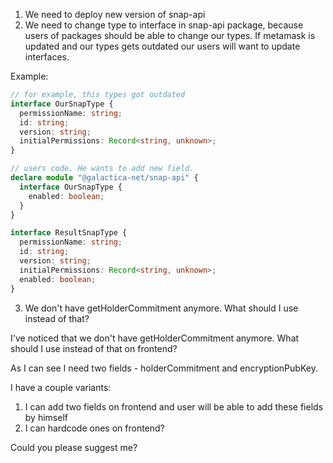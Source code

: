 1. We need to deploy new version of snap-api
2. We need to change type to interface in snap-api package, because users of packages should be able to change our types. If metamask is updated and our types gets outdated our users will want to update interfaces.

Example:

```ts
// for example, this types got outdated
interface OurSnapType {
  permissionName: string;
  id: string;
  version: string;
  initialPermissions: Record<string, unknown>;
}

// users code. He wants to add new field.
declare module "@galactica-net/snap-api" {
  interface OurSnapType {
    enabled: boolean;
  }
}

interface ResultSnapType {
  permissionName: string;
  id: string;
  version: string;
  initialPermissions: Record<string, unknown>;
  enabled: boolean;
}
```

3. We don't have getHolderCommitment anymore. What should I use instead of that?

I've noticed that we don't have getHolderCommitment anymore. What should I use instead of that on frontend?

As I can see I need two fields - holderCommitment and encryptionPubKey.

I have a couple variants:

1. I can add two fields on frontend and user will be able to add these fields by himself
2. I can hardcode ones on frontend?

Could you please suggest me?
